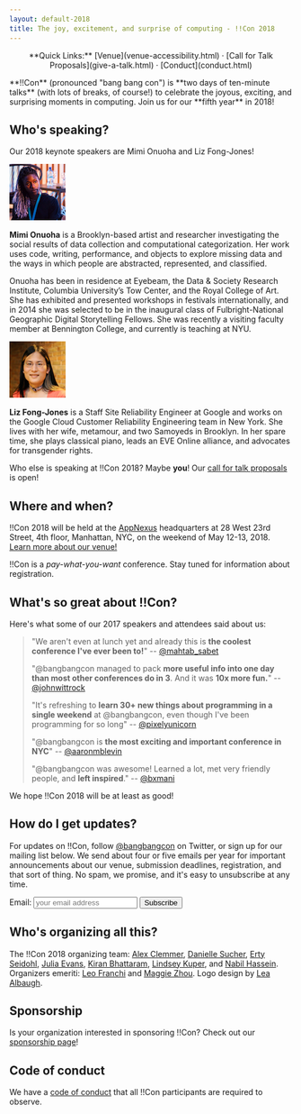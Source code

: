 ```yaml
---
layout: default-2018
title: The joy, excitement, and surprise of computing - !!Con 2018
---
```


<p style="text-align: center;">
  **Quick Links:**
  [Venue](venue-accessibility.html)
  &middot;
  [Call for Talk Proposals](give-a-talk.html)
  &middot;
  [Conduct](conduct.html)
</p>

<p id="blurb">**!!Con** (pronounced "bang bang con") is **two days of
ten-minute talks** (with lots of breaks, of course!) to celebrate the
joyous, exciting, and surprising moments in computing.  Join us for our **fifth year** in 2018!</p>

<a name="speaking" id="speaking"></a>

## Who's speaking?

Our 2018 keynote speakers are Mimi Onuoha and Liz Fong-Jones!

<a name="mimi-onuoha" id="mimi-onuoha"></a>
<img src="images/speakers/mimi-onuoha.png" alt="Mimi Onuoha" class="speaker-img" />

**Mimi Onuoha** is a Brooklyn-based artist and researcher investigating the social results of data collection and computational categorization. Her work uses code, writing, performance, and objects to explore missing data and the ways in which people are abstracted, represented, and classified.

Onuoha has been in residence at Eyebeam, the Data & Society Research Institute, Columbia University’s Tow Center, and the Royal College of Art. She has exhibited and presented workshops in festivals internationally, and in 2014 she was selected to be in the inaugural class of Fulbright-National Geographic Digital Storytelling Fellows. She was recently a visiting faculty member at Bennington College, and currently is teaching at NYU.

<a name="liz-fong-jones" id="liz-fong-jones"></a>
<img src="images/speakers/liz-fong-jones.png" alt="Liz Fong-Jones" class="speaker-img" />

**Liz Fong-Jones** is a Staff Site Reliability Engineer at Google and works on the Google Cloud Customer Reliability Engineering team in New York. She lives with her wife, metamour, and two Samoyeds in Brooklyn. In her spare time, she plays classical piano, leads an EVE Online alliance, and advocates for transgender rights.

Who else is speaking at !!Con 2018?  Maybe **you**!  Our [call for talk proposals](give-a-talk.html) is open!

<a name="where" id="where"></a>

## Where and when?

!!Con 2018 will be held at the [AppNexus](http://appnexus.com) headquarters
at 28 West 23rd Street, 4th floor, Manhattan, NYC, on the weekend of
May 12-13, 2018.  [Learn more about our venue!](venue-accessibility.html)

!!Con is a *pay-what-you-want* conference.  Stay tuned for information about registration.

<a name="testimonials" id="testimonials"></a>

## What's so great about !!Con?

Here's what some of our 2017 speakers and attendees said about us:

> "We aren't even at lunch yet and already this is **the coolest conference I've ever been to!**"
> -- [@mahtab_sabet](https://twitter.com/mahtab_sabet/status/860876124141780992)
>
> "@bangbangcon managed to pack **more useful info into one day than most other conferences do in 3**. And it was **10x more fun.**"
> -- [@johnwittrock](https://twitter.com/johnwittrock/status/861206986448404481)
>
> "It's refreshing to **learn 30+ new things about programming in a single weekend** at @bangbangcon, even though I've been programming for so long"
> -- [@pixelyunicorn](https://twitter.com/pixelyunicorn/status/861690031370645504)
>
> "@bangbangcon is **the most exciting and important conference in NYC**"
> -- [@aaronmblevin](https://twitter.com/aaronmblevin/status/843949325906534402)
> 
> "@bangbangcon was awesome!  Learned a lot, met very friendly people, and **left inspired**."
> -- [@bxmani](https://twitter.com/bxmani/status/861400448107937792)

We hope !!Con 2018 will be at least as good!

## How do I get updates?

For updates on !!Con, follow
[@bangbangcon](https://twitter.com/bangbangcon) on Twitter, or sign up
for our mailing list below.  We send about four or five emails per year for important announcements about our venue, submission deadlines, registration, and that sort of thing.  No spam, we promise, and it's easy to unsubscribe at any time.

<!-- Begin MailChimp Signup Form -->
<div id="mc_embed_signup">
<form action="http://bangbangcon.us3.list-manage.com/subscribe/post?u=37b924b9d7d71dc7aa1a52b4c&amp;id=9f9ec7c469" method="post" id="mc-embedded-subscribe-form" name="mc-embedded-subscribe-form" class="validate" target="_blank" style="background-color: inherit;" novalidate>
<div class="mc-field-group">
<label for="mce-EMAIL">Email:</label>
<input type="email" value="" name="EMAIL" class="required email" id="mce-EMAIL" placeholder='your email address'>
<input type="submit" value="Subscribe" name="subscribe" id="mc-embedded-subscribe" class="button">
</div>
<div id="mce-responses" class="clear">
<div class="response" id="mce-error-response" style="display:none"></div>
<div class="response" id="mce-success-response" style="display:none"></div>
</div>
<!-- real people should not fill this in and expect good things - do not remove this or risk form bot signups-->
<div style="position: absolute; left: -50020px;">
<input type="text" name="b_37b924b9d7d71dc7aa1a52b4c_9f9ec7c469" value="">
</div>
</form>
</div>

<a name="organizers"></a>

## Who's organizing all this?

The !!Con 2018 organizing team:
[Alex Clemmer](https://twitter.com/hausdorff_space),
[Danielle Sucher](https://twitter.com/DanielleSucher),
[Erty Seidohl](https://twitter.com/ertyseidohl),
[Julia Evans](https://twitter.com/b0rk),
[Kiran Bhattaram](https://twitter.com/kiranb),
[Lindsey Kuper](https://twitter.com/lindsey), and
[Nabil Hassein](https://twitter.com/NabilHassein).  Organizers
emeriti: [Leo Franchi](https://twitter.com/lfranchi) and
[Maggie Zhou](https://twitter.com/zmagg).  Logo design by
[Lea Albaugh](http://twitter.com/doridoidea).

<a name="sponsors"></a>

## Sponsorship

Is your organization interested in sponsoring !!Con?  Check out our [sponsorship page](sponsors.html)!

## Code of conduct

We have a [code of conduct](conduct.html) that all !!Con participants are required to observe.

